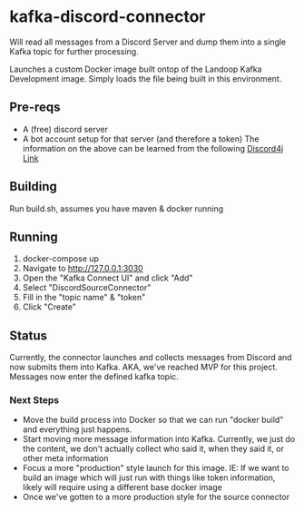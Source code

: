 # kafka-discord-connector
Will read all messages from a Discord Server and dump them into a single Kafka topic for further processing. 

Launches a custom Docker image built ontop of the Landoop Kafka Development image. Simply loads the file being built in this environment. 

## Pre-reqs
* A (free) discord server
* A bot account setup for that server (and therefore a token)
The information on the above can be learned from the following [Discord4j Link](https://docs.discord4j.com/discord-application-tutorial)

## Building
Run build.sh, assumes you have maven & docker running

## Running
1. docker-compose up
1. Navigate to http://127.0.0.1:3030
1. Open the "Kafka Connect UI" and click "Add"
1. Select "DiscordSourceConnector"
1. Fill in the "topic name" & "token"
1. Click "Create"



## Status
Currently, the connector launches and collects messages from Discord and now submits them into Kafka. AKA, we've reached
MVP for this project. Messages now enter the defined kafka topic. 

### Next Steps
* Move the build process into Docker so that we can run "docker build" and everything just happens.  
* Start moving more message information into Kafka. Currently, we just do the content, we don't actually collect who 
 said it, when they said it, or other meta information
* Focus a more "production" style launch for this image. IE: If we want to build an image which will just run with 
things like token information, likely will require using a different base docker image
* Once we've gotten to a more production style for the source connector

